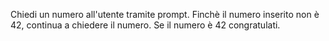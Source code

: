 Chiedi un numero all'utente tramite prompt.
Finchè il numero inserito non è 42, continua a chiedere il numero. 
Se il numero è 42 congratulati.